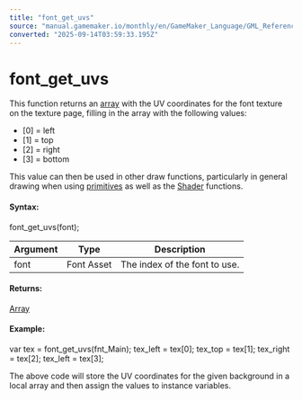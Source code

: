 ```yaml
---
title: "font_get_uvs"
source: "manual.gamemaker.io/monthly/en/GameMaker_Language/GML_Reference/Asset_Management/Fonts/font_get_uvs.htm"
converted: "2025-09-14T03:59:33.195Z"
---
```


# font\_get\_uvs

This function returns an [array](../../../GML_Overview/Arrays.md) with the UV coordinates for the font texture on the texture page, filling in the array with the following values:

-   \[0\] = left
-   \[1\] = top
-   \[2\] = right
-   \[3\] = bottom

This value can then be used in other draw functions, particularly in general drawing when using [primitives](../../Drawing/Primitives/Primitives_And_Vertex_Formats.md) as well as the [Shader](../Shaders/Shaders.md) functions.

#### Syntax:

font\_get\_uvs(font);

| Argument | Type | Description |
| --- | --- | --- |
| font | Font Asset | The index of the font to use. |

#### Returns:

[Array](../../../GML_Overview/Arrays.md)

#### Example:

var tex = font\_get\_uvs(fnt\_Main);
tex\_left = tex\[0\];
tex\_top = tex\[1\];
tex\_right = tex\[2\];
tex\_left = tex\[3\];

The above code will store the UV coordinates for the given background in a local array and then assign the values to instance variables.